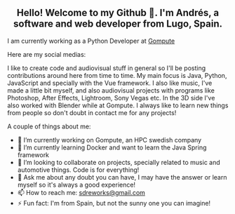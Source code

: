 <h2><center>
  Hello! Welcome to my Github 👋. 
  I'm Andrés, a software and web developer from Lugo, Spain. 
</center></h2>

I am currently working as a Python Developer at [Gompute](https://www.gompute.com)

Here are my social medias:

I like to create code and audiovisual stuff in general so I'll be posting contributions around here
from time to time. My main focus is Java, Python, JavaScript and specially with the Vue framework.
I also like music, I've made a little bit myself, and also audiovisual projects with programs like
Photoshop, After Effects, Lightroom, Sony Vegas etc.
In the 3D side I've also worked with Blender while at Gompute.
I always like to learn new things from people so don't doubt in contact me for any
projects!

A couple of things about me: 
- 🔭 I’m currently working on Gompute, an HPC swedish company
- 🌱 I’m currently learning Docker and want to learn the Java Spring framework
- 👯 I’m looking to collaborate on projects, specially related to music and automotive things. Code is for everything!
- 💬 Ask me about any doubt you can have, I may have the answer or learn myself so it's always a good experience!
- 📫 How to reach me: sdreworks@gmail.com
- ⚡ Fun fact: I'm from Spain, but not the sunny one you can imagine!

<!--
**S-DRE/S-DRE** is a ✨ _special_ ✨ repository because its `README.md` (this file) appears on your GitHub profile.
-->
